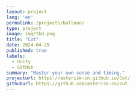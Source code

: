 ```yaml
---
layout: project
lang: 'en'
permalink: /projects/balloon/
type: project
image: img/tbd.png
title: "Cut"
date: 2024-04-25
published: true
labels:
  - Unity
  - GitHub
summary: "Master your own sense and timing."
projecturl: https://asterisk-cn.github.io/Cut/
githuburl: https://github.com/asterisk-cn/cut
---
```


